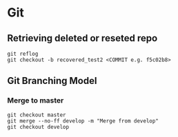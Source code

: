 # Git
## Retrieving deleted or reseted repo
```
git reflog
git checkout -b recovered_test2 <COMMIT e.g. f5c02b8>
```
## Git Branching Model
### Merge to master
```
git checkout master
git merge --no-ff develop -m "Merge from develop"
git checkout develop
```
